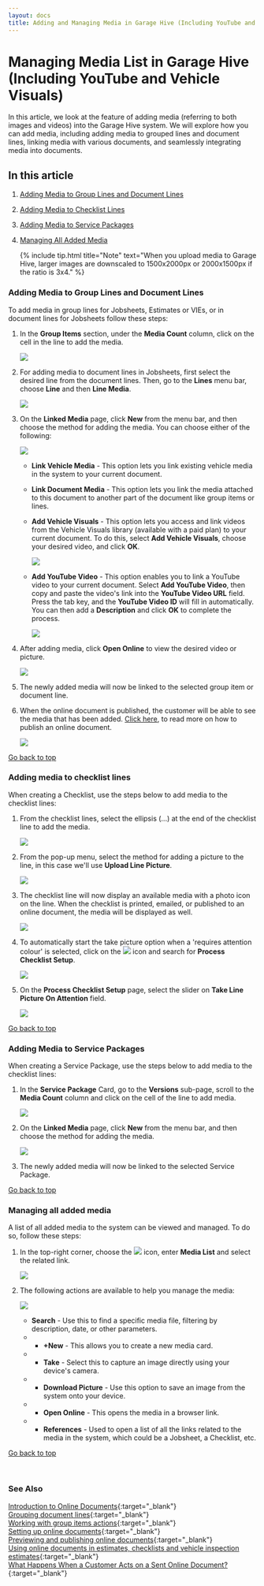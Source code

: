 ```yaml
---
layout: docs
title: Adding and Managing Media in Garage Hive (Including YouTube and Vehicle Visuals)
---
```


<a name="top"></a>

# Managing Media List in Garage Hive (Including YouTube and Vehicle Visuals)
In this article, we look at the feature of adding media (referring to both images and videos) into the Garage Hive system. We will explore how you can add media, including adding media to grouped lines and document lines, linking media with various documents, and seamlessly integrating media into documents.

## In this article
1. [Adding Media to Group Lines and Document Lines](#adding-media-to-group-lines-and-document-lines)
2. [Adding Media to Checklist Lines](#adding-media-to-checklist-lines)
3. [Adding Media to Service Packages](#adding-media-to-service-packages)
4. [Managing All Added Media](#managing-all-added-media)

   {% include tip.html title="Note" text="When you upload media to Garage Hive, larger images are downscaled to 1500x2000px or 2000x1500px if the ratio is 3x4." %}

### Adding Media to Group Lines and Document Lines
To add media in group lines for Jobsheets, Estimates or VIEs, or in document lines for Jobsheets follow these steps:
1. In the **Group Items** section, under the **Media Count** column, click on the cell in the line to add the media.

   ![](media/garagehive-adding-and-managing-media1.png)

2. For adding media to document lines in Jobsheets, first select the desired line from the document lines. Then, go to the **Lines** menu bar, choose **Line** and then **Line Media**.
  
   ![](media/garagehive-adding-and-managing-media10.png)

3. On the **Linked Media** page, click **New** from the menu bar, and then choose the method for adding the media. You can choose either of the following:

      ![](media/garagehive-adding-and-managing-media2.png)

   - **Link Vehicle Media** - This option lets you link existing vehicle media in the system to your current document.
   - **Link Document Media** - This option lets you link the media attached to this document to another part of the document like group items or lines.
   - **Add Vehicle Visuals** - This option lets you access and link videos from the Vehicle Visuals library (available with a paid plan) to your current document. To do this, select **Add Vehicle Visuals**, choose your desired video, and click **OK**.
      
      ![](media/garagehive-adding-and-managing-media3.png)

   - **Add YouTube Video** - This option enables you to link a YouTube video to your current document. Select **Add YouTube Video**, then copy and paste the video's link into the **YouTube Video URL** field. Press the tab key, and the **YouTube Video ID** will fill in automatically. You can then add a **Description** and click **OK** to complete the process.

      ![](media/garagehive-adding-and-managing-media4.png)

4. After adding media, click **Open Online** to view the desired video or picture.

   ![](media/garagehive-adding-and-managing-media6.png)

5. The newly added media will now be linked to the selected group item or document line.
6. When the online document is published, the customer will be able to see the media that has been added. [Click here](garagehive-online-documents-previewing-and-publishing-online-documents.html), to read more on how to publish an online document.

   ![](media/garagehive-adding-and-managing-media9.png)


[Go back to top](#top)

### Adding media to checklist lines
When creating a Checklist, use the steps below to add media to the checklist lines:
1. From the checklist lines, select the ellipsis (...) at the end of the checklist line to add the media.

   ![](media/garagehive-adding-and-managing-media11.png)

2. From the pop-up menu, select the method for adding a picture to the line, in this case we'll use **Upload Line Picture**.

   ![](media/garagehive-adding-and-managing-media14.png)

3. The checklist line will now display an available media with a photo icon on the line. When the checklist is printed, emailed, or published to an online document, the media will be displayed as well. 

   ![](media/garagehive-adding-and-managing-media5.png)

4. To automatically start the take picture option when a 'requires attention colour' is selected, click on the ![](media/search_icon.png) icon and search for **Process Checklist Setup**.

   ![](media/garagehive-adding-and-managing-media13.png)

5. On the **Process Checklist Setup** page, select the slider on **Take Line Picture On Attention** field.

   ![](media/garagehive-adding-and-managing-media8.png)


[Go back to top](#top)

### Adding Media to Service Packages
When creating a Service Package, use the steps below to add media to the checklist lines:
1. In the **Service Package** Card, go to the **Versions** sub-page, scroll to the **Media Count** column and click on the cell of the line to add media.

   ![](media/garagehive-adding-media-to-service-packages1.png)

2. On the **Linked Media** page, click **New** from the menu bar, and then choose the method for adding the media.

   ![](media/garagehive-adding-media-to-service-packages2.png)

3. The newly added media will now be linked to the selected Service Package.


[Go back to top](#top)

### Managing all added media
A list of all added media to the system can be viewed and managed. To do so, follow these steps:
1. In the top-right corner, choose the ![](media/search_icon.png) icon, enter **Media List** and select the related link.

   ![](media/garagehive-adding-and-managing-media12.png)

2. The following actions are available to help you manage the media:

   ![](media/garagehive-adding-and-managing-media7.png)

   * **Search** - Use this to find a specific media file, filtering by description, date, or other parameters.
   * * **+New** - This allows you to create a new media card.
   * * **Take** - Select this to capture an image directly using your device's camera.
   * * **Download Picture** - Use this option to save an image from the system onto your device.
   * * **Open Online** - This opens the media in a browser link.
   * * **References** - Used to open a list of all the links related to the media in the system, which could be a Jobsheet, a Checklist, etc.


[Go back to top](#top)

<br>

### **See Also**

[Introduction to Online Documents](garagehive-online-documents-introduction.html){:target="_blank"} \
[Grouping document lines](garagehive-group-items-grouping-document-lines.html){:target="_blank"} \
[Working with group items actions](garagehive-group-items-working-with-group-items-actions.html){:target="_blank"} \
[Setting up online documents](garagehive-online-documents-setting-up-online-documents.html){:target="_blank"} \
[Previewing and publishing online documents](garagehive-online-documents-previewing-and-publishing-online-documents.html){:target="_blank"} \
[Using online documents in estimates, checklists and vehicle inspection estimates](garagehive-online-documents-using-online-documents-in-estimates-checklists-and-vehicle-inspection-estimates.html){:target="_blank"} \
[What Happens When a Customer Acts on a Sent Online Document?](garagehive-online-documents-what-happens-for-customers-actions.html){:target="_blank"}
